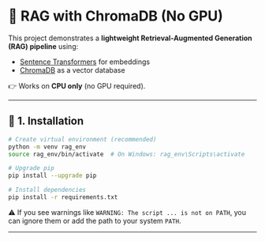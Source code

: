 
# 📘 RAG with ChromaDB (No GPU)

This project demonstrates a **lightweight Retrieval-Augmented Generation (RAG) pipeline** using:

* [Sentence Transformers](https://www.sbert.net/) for embeddings
* [ChromaDB](https://www.trychroma.com/) as a vector database

👉 Works on **CPU only** (no GPU required).

---

## 🚀 1. Installation

```bash
# Create virtual environment (recommended)
python -m venv rag_env
source rag_env/bin/activate  # On Windows: rag_env\Scripts\activate

# Upgrade pip
pip install --upgrade pip

# Install dependencies
pip install -r requirements.txt          
```

⚠️ If you see warnings like
`WARNING: The script ... is not on PATH`,
you can ignore them or add the path to your system `PATH`.

---